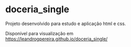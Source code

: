 # doceria_single

Projeto desenvolvido para estudo e aplicação html e css.

Disponível para visualização em https://leandrogpereira.github.io/doceria_single/
